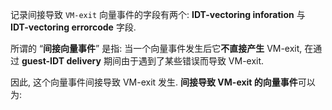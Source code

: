 
记录间接导致 `VM-exit` 向量事件的字段有两个: **IDT-vectoring inforation** 与 **IDT-vectoring errorcode** 字段.

所谓的 “**间接向量事件**” 是指: 当一个向量事件发生后它**不直接产生** VM-exit, 在通过 **guest-IDT delivery** 期间由于遇到了某些错误而导致 VM-exit.

因此, 这个向量事件间接导致 VM-exit 发生. **间接导致 VM-exit 的向量事件**可以为: 